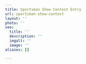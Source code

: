 ```yaml
---
title: Sportsman Show Contest Entry
url: sportsman-show-contest
layout: ''
photo: ''
seo:
  title: ''
  description: ''
  imgalt: ''
  image: ''
aliases: []

---
```

<script type="text/javascript" src="https://form.jotform.com/jsform/90197398195169"></script>